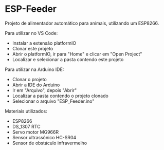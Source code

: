 # ESP-Feeder

Projeto de alimentador automático para animais, utilizando um ESP8266.

Para utilizar no VS Code:

  - Instalar a extensão platformIO
  - Clonar este projeto
  - Abrir o platformIO, ir para "Home" e clicar em "Open Project"
  - Localizar e selecionar a pasta contendo este projeto

Para utilizar na Arduino IDE:

  - Clonar o projeto
  - Abrir a IDE do Arduino
  - Ir em "Arquivo", depois "Abrir"
  - Localizar a pasta contendo o projeto clonado
  - Selecionar o arquivo "ESP_Feeder.ino"

Materiais utilizados:

  - ESP8266
  - DS_1307 RTC
  - Servo motor MG966R
  - Sensor ultrassônico HC-SR04
  - Sensor de obstáculo infravermelho